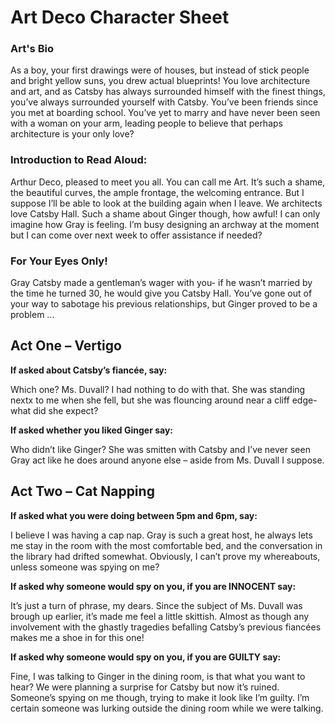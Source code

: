 <h1> Art Deco Character Sheet </h1>

<h3> Art's Bio </h3>
As a boy, your first drawings were of houses, but instead of stick people and bright yellow suns, you drew actual blueprints! You love architecture and art, and as Catsby has always surrounded himself with the finest things, you’ve always surrounded yourself with Catsby. You’ve been friends since you met at boarding school. You’ve yet to marry and have never been seen with a woman on your arm, leading people to believe that perhaps architecture is your only love? 

<h3> Introduction to Read Aloud: </h3>
Arthur Deco, pleased to meet you all. You can call me Art. It’s such a shame, the beautiful curves, the ample frontage, the welcoming entrance. But I suppose I’ll be able to look at the building again when I leave. We architects love Catsby Hall. Such a shame about Ginger though, how awful! I can only imagine how Gray is feeling. I’m busy designing an archway at the moment but I can come over next week to offer assistance if needed? 

<h3> For Your Eyes Only! </h3> 
Gray Catsby made a gentleman’s wager with you- if he wasn’t married by the time he turned 30, he would give you Catsby Hall. You’ve gone out of your way to sabotage his previous relationships, but Ginger proved to be a problem ... 

<h2> Act One – Vertigo </h2>

<b> If asked about Catsby’s fiancée, say: </b>
<p> Which one? Ms. Duvall? I had nothing to do with that. She was standing nextx to me when she fell, but she was flouncing around near a cliff edge- what did she expect? </p>

<b> If asked whether you liked Ginger say: </b>

<p> Who didn’t like Ginger? She was smitten with Catsby and I’ve never seen Gray act like he does around anyone else – aside from Ms. Duvall I suppose. </p>

<h2> Act Two – Cat Napping </h2>

<b> If asked what you were doing between 5pm and 6pm, say: </b>

<p> I believe I was having a cap nap. Gray is such a great host, he always lets me stay in the room with the most comfortable bed, and the conversation in the library had drifted somewhat. Obviously, I can’t prove my whereabouts, unless someone was spying on me? </p>

<b> If asked why someone would spy on you, if you are INNOCENT say: </b>

<p> It’s just a turn of phrase, my dears. Since the subject of Ms. Duvall was brough up earlier, it’s made me feel a little skittish. Almost as though any involvement with the ghastly tragedies befalling Catsby’s previous fiancées makes me a shoe in for this one! </p> 

<b> If asked why someone would spy on you, if you are GUILTY say: </b>

<p> Fine, I was talking to Ginger in the dining room, is that what you want to hear? We were planning a surprise for Catsby but now it’s ruined. Someone’s spying on me though, trying to make it look like I’m guilty. I’m certain someone was lurking outside the dining room while we were talking. </p>
